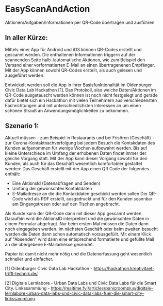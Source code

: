 # EasyScanAndAction
Aktionen/Aufgaben/Informationen per QR-Code übertragen und ausführen

## In aller Kürze:
Mittels einer App für Android und iOS können QR-Codes erstellt und gescannt werden.
Die enthaltenen Informationen triggern auf der scannenden Seite halb-/automatische Aktionen, wie zum Beispiel den Versand einer vorformatierten E-Mail an einen übertragenenen Empfänger.
Mit der App können sowohl QR-Codes erstellt, als auch gelesen und ausgeführt werden.

Entwickelt werden soll die App in ihrer Basisfunktionalität im Oldenburger Civic Data Lab Hackathon [1]. Das Protokoll, also welche Daten/Aktionen im QR-Code ausgetauscht werden können ist noch nicht festgelegt und gerade dafür bietet sich ein Hackathon mit vielen Teilnehmern aus verschiedensten Fachrichtungen und mit unterschiedlichsten Interessen an um einen schönen Strauß an Anwendungsmöglichkeiten zu bekommen.

## Szenario 1:
Aktuell müssen - zum Beispiel in Restaurants und bei Frisören (Geschäft) - zur Corona-Kontaktnachverfolgung bei jedem Besuch die Kontakdaten des Kunden aufgenommen für wenige Wochen aufbewahrt werden.
Bis auf kleine Unterschiede im Umfang der erhobenen Daten findet immer der gleiche Vorgang statt.
Mit der App kann dieser Vorgang sowohl für den Kunden, als auch für das Geschäft wesentlich komfortabler gestaltet werden:
Das Geschäft erstellt mit der App einen QR Code der folgendes enthält:
- Eine AktionsId (Datenabfragen und Senden)
- Umfang der gewünschten Kontaktdaten
- E-Mailadresse an die die Kontaktdaten geschickt werden sollen
Der QR-Code wird als PDF erstellt, ausgedruckt und für den Kunden scannbar am Eingangstresen oder auf den Tischen angebracht.

Als Kunde kann der QR-Code dann mit dieser App gescannt werden. Daraufhin wird die AktionsID interpretiert und die gewünschten Daten in einem Formular abgefragt. Nur beim ersten Mal müssen die Daten dann noch eingegeben werden. Im nächsten Geschäft oder beim zweiten besucht werden die Daten dann schon automatisch vorausgefüllt.
Mit einem Klick auf "Absenden" wird dann eine entsprechend formatierte und gefüllte Mail an die übergebene E-Mailadresse gesendet.

Papier ist damit nicht mehr nötig und die Datenerfassung geht wesentlich schneller und einfacher.

[1] Oldenburger Civic Data Lab Hackathon - https://hackathon.kreativitaet-trifft-technik.de/

[2] Digitale Lernlabore - Urban Data Labs und Civic Data Labs für die Smart City. Linkssammlung - https://realtime.fyi/articles/panicroomplus/digitale-lernlabore-urban-data-labs-und-civic-data-labs-fuer-die-smart-city-linkssammlung


